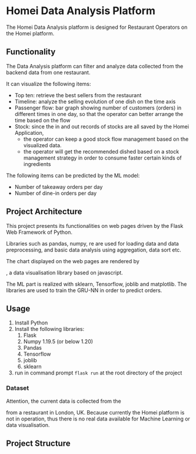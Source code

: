 # Homei Data Analysis Platform

The Homei Data Analysis platform is designed for Restaurant Operators on the Homei platform. 

## Functionality

The Data Analysis platform can filter and analyze data collected from the backend data from one restaurant.     

It can visualize the following items:

- Top ten: retrieve the best sellers from the restaurant
- Timeline: analyze the selling evolution of one dish on the time axis
- Passenger flow: bar graph showing number of customers (orders) in different times in one day, so that the operator can better arrange the time based on the flow
- Stock: since the in and out records of stocks are all saved by the Homei Application, 
  - the operator can keep a good stock flow management based on the visualized data.
  - the operator will get the recommended dished based on a stock management strategy in order to consume faster certain kinds of ingredients

The following items can be predicted by the ML model:

- Number of takeaway orders per day
- Number of dine-in orders per day

## Project Architecture

This project presents its functionalities on web pages driven by the Flask Web Framework of Python.

Libraries such as pandas, numpy, re are used for loading data and data preprocessing, and basic data analysis using aggregation, data sort etc.

The chart displayed on the web pages are rendered by 

[Apache Echarts]: http://echarts.apache.org/zh/	"Apache Echarts"

, a data visualisation library based on javascript.

The ML part is realized with sklearn, Tensorflow, joblib and matplotlib. The libraries are used to train the GRU-NN in order to predict orders.



## Usage

1. Install Python
2. Install the following libraries:
   1. Flask
   2. Numpy 1.19.5 (or below 1.20)
   3. Pandas
   4. Tensorflow
   5. joblib
   6. sklearn
3. run in command prompt `flask run` at the root directory of the project

### Dataset

Attention, the current data is collected from the 

[Kaggle Takeaway Food Orders - Updated]: https://www.kaggle.com/henslersoftware/19560-indian-takeaway-orders	"Kaggle Takeaway Food Orders - Updated"

from a restaurant in London, UK. Because currently the Homei platform is not in operation, thus there is no real data available for Machine Learning or data visualisation.

## Project Structure